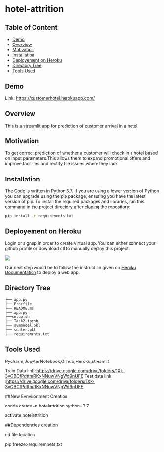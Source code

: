 # hotel-attrition 

## Table of Content
  * [Demo](#demo)
  * [Overview](#overview)
  * [Motivation](#motivation)
  * [Installation](#installation)
  * [Deployement on Heroku](#deployement-on-heroku)
  * [Directory Tree](#directory-tree)
  * [Tools Used](#bug---feature-request)
 


## Demo

Link: https://customerhotel.herokuapp.com/




## Overview
This is a streamlit app for prediction of customer arrival in a hotel

## Motivation
To get correct prediction of whether a customer will check in a hotel based on input parameters.This allows them to expand promotional offers and improve facilities and rectify the issues where they lack
## Installation
The Code is written in Python 3.7. If you are using a lower version of Python you can upgrade using the pip package, ensuring you have the latest version of pip. To install the required packages and libraries, run this command in the project directory after [cloning](https://www.howtogeek.com/451360/how-to-clone-a-github-repository/) the repository:
```bash
pip install -r requirements.txt
```

## Deployement on Heroku
Login or signup in order to create virtual app. You can either connect your github profile or download ctl to manually deploy this project.

[![](https://i.imgur.com/dKmlpqX.png)](https://heroku.com)

Our next step would be to follow the instruction given on [Heroku Documentation](https://devcenter.heroku.com/articles/getting-started-with-python) to deploy a web app.

## Directory Tree 
```
├── app.py
├── Procfile
├── README.md
├── app.py
├──setup.sh
├── Task2.ipynb
├── svmmodel.pkl
├── scaler.pkl
├── requirements.txt
```

## Tools Used
Pycharm,JupyterNotebook,Github,Heroku,streamlit



Train Data link :https://drive.google.com/drive/folders/1Xk-3vOBCfPdttnrRKxNNuwVNgWd9nUFE
Test data link :https://drive.google.com/drive/folders/1Xk-3vOBCfPdttnrRKxNNuwVNgWd9nUFE



##New Evnvironment Creation

conda create -n hotelattrition python=3.7

activate hotelattrition 

##Dependencies creation

cd file location

pip freeze>requiremnets.txt






